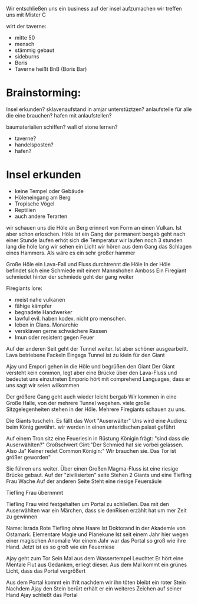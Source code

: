 Wir entschließen uns ein business auf der insel aufzumachen
wir treffen uns mit Mister C

wirt der taverne:
- mitte 50
- mensch
- stämmig gebaut
- sideburns
- Boris
- Taverne heißt BnB (Boris Bar)

# Brainstorming:

Insel erkunden?
sklavenaufstand in amjar unterstüztzen?
anlaufstelle für alle die eine brauchen?
hafen mit anlaufstellen?

baumaterialien schiffen?
wall of stone lernen?

- taverne?
- handelsposten?
- hafen?

# Insel erkunden
- keine Tempel oder Gebäude
- Höleneingang am Berg
- Tropische Vögel
- Reptilien
- auch andere Terarten

wir schauen uns die Höle an
Berg erinnert von Form an einen Vulkan. Ist aber schon erloschen.
Höle ist ein Gang der permanent bergab geht
nach einer Stunde laufen erhöt sich die Temperatur
wir laufen noch 3 stunden lang die höle lang
wir sehen ein Licht
wir hören aus dem Gang das Schlagen eines Hammers. Als wäre es ein sehr großer hammer

Große Höle
ein Lava-Fall und Fluss durchtrennt die Höle
In der Höle befindet sich eine Schmiede mit einem Mannshohen Amboss
Ein Firegiant schmiedet 
hinter der schmiede  geht der gang weiter

Firegiants lore:
- meist nahe vulkanen
- fähige kämpfer
- begnadete Handwerker
- lawful evil. haben kodex. nicht pro menschen.
- leben in Clans. Monarchie
- versklaven gerne schwächere Rassen
- Imun oder resistent gegen Feuer

Auf der anderen Seit geht der Tunnel weiter. Ist aber schöner ausgearbeitt. Lava betriebene Fackeln
Eingags Tunnel ist zu klein für den Giant

Ajay und Empori gehen in die Höle und begrüßen den Giant
Der Giant versteht kein common, legt aber eine Brücke über den Lava-Fluss und bedeutet uns einzutreten
Emporio hört mit comprehend Languages, dass er uns sagt wir seien wilkommen

Der größere Gang geht auch wieder leicht bergab
Wir kommen in eine Große Halle, von der mehrere Tunnel wegehen. viele große Sitzgelegenheiten stehen in der Höle.
Mehrere Firegiants schauen zu uns.

Die Giants tuscheln. Es fällt das Wort "Auserwälter"
Uns wird eine Audienz beim König gewährt.
wir werden in einen unteridischen palast geführt

Auf einem Tron sitz eine Feueriesin in Rüstung
Königin frägt: "sind dass die Auserwählten?"
Großschwert Gint:"Der Schmied hat sie vorbei gelassen. Also Ja"
Keiner redet Common
Königin:" Wir brauchen sie. Das Tor ist größer geworden"

Sie führen uns weiter.
Über einen Großen Magma-Fluss ist eine riesige Brücke gebaut.
Auf der "zivilisierten" seite Stehen 2 Giants und eine Tiefling Frau Wache
Auf der anderen Seite Steht eine riesige Feuersäule

Tiefling Frau übernmmt

Tiefling Frau wird festgehalten um Portal zu schließen. Das mit den Auserwählten war ein Märchen, dass sie denRisen erzählt hat um mer Zeit zu gewinnen

Name: Israda
Rote Tiefling ohne Haare
Ist Doktorand in der Akademie von Ostamark. Elementare Magie und Planekune
Ist seit einem Jahr hier wegen einer magischen Anomalie
Vor einem Jahr war das Portal so groß wie ihre Hand.
Jetzt ist es so groß wie ein Feuerriese

Ajay geht zum Tor
Sein Mal aus dem Wassertempel Leuchtet
Er hört eine Mentale Flut aus Gedanken, erliegt dieser.
Aus dem Mal kommt ein grünes Licht, dass das Portal vergrößert

Aus dem Portal kommt ein Ifrit
nachdem wir ihn töten bleibt ein roter Stein
Nachdem Ajay den Stein berürt erhält er ein weiteres Zeichen auf seiner Hand
Ajay schließt das Portal